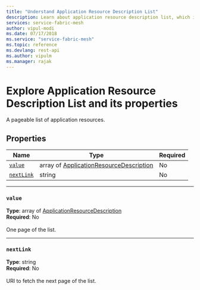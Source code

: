 ```yaml
---
title: "Understand Application Resource Description List"
description: Learn about application resource description list, which is a pageable list of application resources in Service Fabric Mesh API resource manager.
services: service-fabric-mesh
author: vipul-modi
ms.date: 07/17/2018
ms.service: "service-fabric-mesh"
ms.topic: reference
ms.devlang: rest-api
ms.author: vipulm
ms.manager: rajak
---
```

# Explore Application Resource Description List and its properties

A pageable list of application resources.

## Properties
| Name | Type | Required |
| --- | --- | --- |
| [`value`](#value) | array of [ApplicationResourceDescription](sfmeshrp-model-applicationresourcedescription.md) | No |
| [`nextLink`](#nextlink) | string | No |

____
### `value`
__Type__: array of [ApplicationResourceDescription](sfmeshrp-model-applicationresourcedescription.md) <br/>
__Required__: No<br/>
<br/>
One page of the list.

____
### `nextLink`
__Type__: string <br/>
__Required__: No<br/>
<br/>
URI to fetch the next page of the list.
